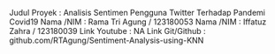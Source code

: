 Judul Proyek : Analisis Sentimen Pengguna Twitter Terhadap Pandemi Covid19
Nama /NIM : Rama Tri Agung / 123180053
Nama /NIM : Iffatuz Zahra / 123180039
Link Youtube : NA
Link Git/Github : github.com/RTAgung/Sentiment-Analysis-using-KNN